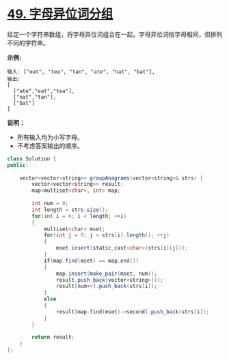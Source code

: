 # [49. 字母异位词分组](https://leetcode-cn.com/problems/group-anagrams/)

给定一个字符串数组，将字母异位词组合在一起。字母异位词指字母相同，但排列不同的字符串。

**示例:**

```
输入: ["eat", "tea", "tan", "ate", "nat", "bat"],
输出:
[
  ["ate","eat","tea"],
  ["nat","tan"],
  ["bat"]
]
```

**说明：**

- 所有输入均为小写字母。
- 不考虑答案输出的顺序。



```java
class Solution {
public:
    
    vector<vector<string>> groupAnagrams(vector<string>& strs) {
        vector<vector<string>> result;
        map<multiset<char>, int> map;
        
        int num = 0;
        int length = strs.size();
        for(int i = 0; i < length; ++i)
        {
            multiset<char> mset;
            for(int j = 0; j < strs[i].length(); ++j)
            {
                mset.insert(static_cast<char>(strs[i][j]));
            }
            if(map.find(mset) == map.end())
            {
                map.insert(make_pair(mset, num));
                result.push_back(vector<string>());
                result[num++].push_back(strs[i]);
            }
            else
            {
                result[map.find(mset)->second].push_back(strs[i]);
            }
        }
        
        return result;
    }
};
```

